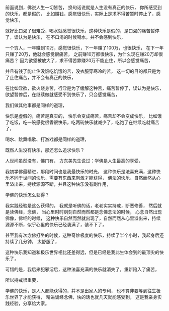 前面说到，佛说人生一切皆苦，
换句话说就是人生没有真正的快乐，
你所感受到的快乐，都是假的，
比如赚钱，感觉很快乐，实际上是求不得苦暂时停止了，感觉快乐，

就好比口渴了很难受，喝水就感觉很快乐，这种快乐是假的，是口渴的痛苦暂停了，误认为是快乐，
在不口渴的时候喝水，并不会感到快乐，

一个穷人，一年赚到10万，感觉很快乐，下一年赚了100万，也很快乐，
在下一年只赚了20万，他就会感觉很痛苦，
之前赚10万都很快乐，为什么现在赚20万却很痛苦？
因为欲望被放大了，求不得苦靠赚20万不能止住，所以会感觉痛苦，

并且有钱了能止住没饭吃饥饿的苦，没衣服穿寒冷的苦，
这一切的目的都只是为了止住痛苦，并不会有真正的快乐，

在比如淫欲，欲火烧身苦，行淫是为了缓解这种苦，痛苦暂停了，误认为是快乐，
欲望暂停后，在继续做就感受不到快乐了，只会感觉痛苦，

我们做其他事都是同样的道理，

快乐是虚假的，痛苦是真实的，
快乐会变成痛苦，痛苦却不会变成快乐，
比如饿了吃饭，吃一碗感觉很香很快乐，吃两碗快乐就减少了，吃饱了在继续吃就痛苦了，

喝水、跳舞唱歌、打游戏都是同样的道理，

既然人生没有快乐，那还怎么追求快乐？

人世间虽然没有，佛门有，
方东美先生说过：学佛是人生最高的享受，

我初学佛最精进，那段时间也是我最快乐的时光，
这种快乐是法喜充满，这种快乐不同于世间的快乐，需要有东西来刺激才能获得，
佛法的快乐，自然而然从心里溢出来，持续源源不断，并且这种快乐没有副作用，

学佛的快乐怎么获得？

我实践经验是这么获得的，
我就是听佛的话，老老实实持戒，断恶修善，
然后就是读佛经，念佛，
当心里时时刻刻自然而然都是念佛念法的时候，
心念自然出现佛像，佛经的时候，
这种快乐自然而然就出现了，自然而然从心里溢出来，持续源源不断，似乎心里的快乐已经装满了，装不下了，

甚至我有次念佛打坐的时候，这种奇妙极度的快乐，持续了半个小时，我起身后还持续了几分钟，
太舒服了，

这种快乐我知道和极乐世界相比还差得远，但是已经是我此生体会到的最顶尖的快乐了，

可惜的是，我后来犯邪淫后，这种法喜充满的快乐就消失了，重新陷入了痛苦，

所以持戒很重要，

学佛的快乐，是人人都能获得的，并不是出家人的专利，
也不算非要等到往生极乐世界了才能获得，
精进诵经念佛，快的话也就几天就能感受到，
这是我亲身实践经验，分享给大家。
